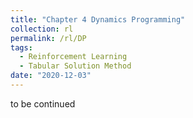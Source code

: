 ```yaml
---
title: "Chapter 4 Dynamics Programming"
collection: rl
permalink: /rl/DP
tags:
  - Reinforcement Learning
  - Tabular Solution Method
date: "2020-12-03"
--- 
```


to be continued